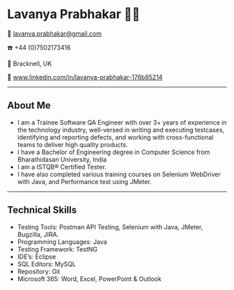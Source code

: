 <!-- Level 1: Simple bio and stats -->

# Lavanya Prabhakar :woman_technologist:

:email: lavanya.prabhakar@gmail.com

:phone: +44 (0)7502173416

:round_pushpin: Bracknell, UK

:link: www.linkedin.com/in/lavanya-prabhakar-176b85214

---

## About Me
- I am a Trainee Software QA Engineer with over 3+ years of experience in the technology industry, well-versed in writing and executing testcases, identifying and reporting defects, and working with cross-functional teams to deliver high quality products.
- I have a Bachelor of Engineering degree in Computer Science from Bharathidasan University, India
- I am a ISTQB® Certified Tester.
- I have also completed various training courses on Selenium WebDriver with Java, and Performance test using JMeter.

---

## Technical Skills

- Testing Tools: Postman API Testing, Selenium with Java, JMeter, Bugzilla, JIRA.
- Programming Languages: Java
- Testing Framework: TestNG
- IDE’s: Eclipse
- SQL Editors: MySQL
- Repository: Git
- Microsoft 365: Word, Excel, PowerPoint & Outlook



